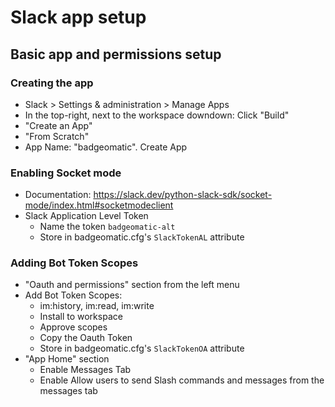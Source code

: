 # Slack app setup
## Basic app and permissions setup
### Creating the app
* Slack > Settings & administration > Manage Apps
* In the top-right, next to the workspace downdown: Click "Build"
* "Create an App"
* "From Scratch"
* App Name: "badgeomatic".  Create App
### Enabling Socket mode
* Documentation: https://slack.dev/python-slack-sdk/socket-mode/index.html#socketmodeclient
* Slack Application Level Token 
  * Name the token `badgeomatic-alt`
  * Store in badgeomatic.cfg's `SlackTokenAL` attribute
### Adding Bot Token Scopes
* "Oauth and permissions" section from the left menu
* Add Bot Token Scopes:
  * im:history, im:read, im:write
  * Install to workspace
  * Approve scopes
  * Copy the Oauth Token
  * Store in badgeomatic.cfg's `SlackTokenOA` attribute
* "App Home" section
  * Enable Messages Tab
  * Enable Allow users to send Slash commands and messages from the messages tab

